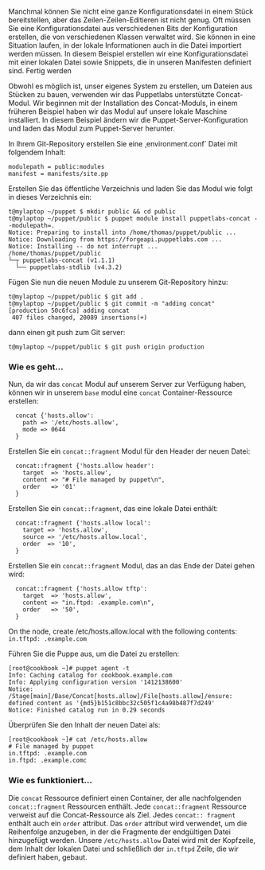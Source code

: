 Manchmal können Sie nicht eine ganze Konfigurationsdatei in einem Stück bereitstellen, aber das Zeilen-Zeilen-Editieren ist nicht genug. Oft müssen Sie eine Konfigurationsdatei aus verschiedenen Bits der Konfiguration erstellen, die von verschiedenen Klassen verwaltet wird. Sie können in eine Situation laufen, in der lokale Informationen auch in die Datei importiert werden müssen. In diesem Beispiel erstellen wir eine Konfigurationsdatei mit einer lokalen Datei sowie Snippets, die in unseren Manifesten definiert sind.
Fertig werden

Obwohl es möglich ist, unser eigenes System zu erstellen, um Dateien aus Stücken zu bauen, verwenden wir das Puppetlabs unterstützte Concat-Modul. Wir beginnen mit der Installation des Concat-Moduls, in einem früheren Beispiel haben wir das Modul auf unsere lokale Maschine installiert. In diesem Beispiel ändern wir die Puppet-Server-Konfiguration und laden das Modul zum Puppet-Server herunter.

In Ihrem Git-Repository erstellen Sie eine ¸environment.conf` Datei mit folgendem Inhalt:
```
modulepath = public:modules
manifest = manifests/site.pp
```
Erstellen Sie das öffentliche Verzeichnis und laden Sie das Modul wie folgt in dieses Verzeichnis ein:
```
t@mylaptop ~/puppet $ mkdir public && cd public
t@mylaptop ~/puppet/public $ puppet module install puppetlabs-concat --modulepath=.
Notice: Preparing to install into /home/thomas/puppet/public ...
Notice: Downloading from https://forgeapi.puppetlabs.com ...
Notice: Installing -- do not interrupt ...
/home/thomas/puppet/public
└─┬ puppetlabs-concat (v1.1.1)
  └── puppetlabs-stdlib (v4.3.2)
```

Fügen Sie nun die neuen Module zu unserem Git-Repository hinzu:
```
t@mylaptop ~/puppet/public $ git add .
t@mylaptop ~/puppet/public $ git commit -m "adding concat"
[production 50c6fca] adding concat
 407 files changed, 20089 insertions(+)
```
dann einen git push zum Git server:

`t@mylaptop ~/puppet/public $ git push origin production`

### Wie es geht...

Nun, da wir das `concat` Modul auf unserem Server zur Verfügung haben, können wir in unserem `base` modul eine `concat` Container-Ressource erstellen:
```
  concat {'hosts.allow':
    path => '/etc/hosts.allow',
    mode => 0644
  }
```
Erstellen Sie ein `concat::fragment` Modul für den Header der neuen Datei:
```
  concat::fragment {'hosts.allow header':
    target  => 'hosts.allow',
    content => "# File managed by puppet\n",
    order   => '01'
  }
```
Erstellen Sie ein `concat::fragment`, das eine lokale Datei enthält:
```
  concat::fragment {'hosts.allow local':
    target => 'hosts.allow',
    source => '/etc/hosts.allow.local',
    order  => '10',
  }
```

Erstellen Sie ein `concat::fragment` Modul, das an das Ende der Datei gehen wird:
```
  concat::fragment {'hosts.allow tftp':
    target  => 'hosts.allow',
    content => "in.ftpd: .example.com\n",
    order   => '50',
  }
```

On the node, create /etc/hosts.allow.local with the following contents:
`  in.tftpd: .example.com`

Führen Sie die Puppe aus, um die Datei zu erstellen:
```
[root@cookbook ~]# puppet agent -t
Info: Caching catalog for cookbook.example.com
Info: Applying configuration version '1412138600'
Notice: /Stage[main]/Base/Concat[hosts.allow]/File[hosts.allow]/ensure: defined content as '{md5}b151c8bbc32c505f1c4a98b487f7d249'
Notice: Finished catalog run in 0.29 seconds
```

Überprüfen Sie den Inhalt der neuen Datei als:
```
[root@cookbook ~]# cat /etc/hosts.allow
# File managed by puppet
in.tftpd: .example.com
in.ftpd: .example.comc
```

### Wie es funktioniert...

Die `concat` Ressource definiert einen Container, der alle nachfolgenden `concat::fragment` Ressourcen enthält. Jede `concat::fragment` Ressource verweist auf die Concat-Ressource als Ziel. Jedes `concat:: fragment` enthält auch ein `order` attribut. Das `order` attribut wird verwendet, um die Reihenfolge anzugeben, in der die Fragmente der endgültigen Datei hinzugefügt werden. Unsere `/etc/hosts.allow` Datei wird mit der Kopfzeile, dem Inhalt der lokalen Datei und schließlich der `in.tftpd` Zeile, die wir definiert haben, gebaut.